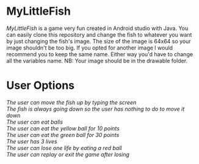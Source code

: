 # MyLittleFish
*MyLittleFish* is a game very fun created in Android studio with Java. You can easily clone this repository and change the fish to whatever you want by just changing the fish's image. The size of the image is 64x64 so your image shouldn't be too big. If you opted for another image I would recommend you to keep the same name. Either way you'd have to change all the variables name.
NB: Your image should be in the drawable folder.
# User Options
*The user can move the fish up by typing the screen*<br>
*The fish is always going down so the user has nothing to do to move it down*<br>
*The user can eat balls*<br>
*The user can eat the yellow ball for 10 points*<br>
*The user can eat the green ball for 30 points*<br>
*The user has 3 lives*<br>
*The user can lose one life by eating a red ball*<br>
*The user can replay or exit the game after losing*<br>
